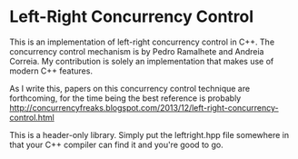 # Left-Right Concurrency Control

This is an implementation of left-right concurrency control in C++. The
concurrency control mechanism is by Pedro Ramalhete and Andreia Correia. My
contribution is solely an implementation that makes use of modern C++ features.

As I write this, papers on this concurrency control technique are forthcoming,
for the time being the best reference is probably
http://concurrencyfreaks.blogspot.com/2013/12/left-right-concurrency-control.html

This is a header-only library. Simply put the leftright.hpp file somewhere in
that your C++ compiler can find it and you're good to go.
